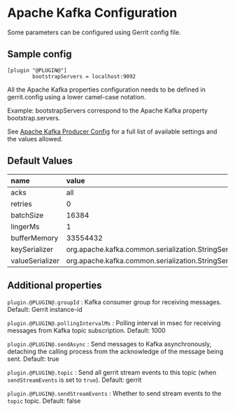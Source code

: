 Apache Kafka Configuration
======================

Some parameters can be configured using Gerrit config file.

Sample config
---------------------

```
[plugin "@PLUGIN@"]
        bootstrapServers = localhost:9092
```

All the Apache Kafka properties configuration needs to
be defined in gerrit.config using a lower camel-case notation.

Example: bootstrapServers correspond to the Apache Kafka property
bootstrap.servers.

See [Apache Kafka Producer Config](http://kafka.apache.org/documentation.html#producerconfigs)
for a full list of available settings and the values allowed.

Default Values
-----------------

|name                 | value
|:--------------------|:------------------
| acks                | all
| retries             | 0
| batchSize           | 16384
| lingerMs            | 1
| bufferMemory        | 33554432
| keySerializer       | org.apache.kafka.common.serialization.StringSerializer
| valueSerializer     | org.apache.kafka.common.serialization.StringSerializer

Additional properties
---------------------

`plugin.@PLUGIN@.groupId`
:	Kafka consumer group for receiving messages.
	Default: Gerrit instance-id

`plugin.@PLUGIN@.pollingIntervalMs`
:	Polling interval in msec for receiving messages from Kafka topic subscription.
	Default: 1000

`plugin.@PLUGIN@.sendAsync`
:	Send messages to Kafka asynchronously, detaching the calling process from the
	acknowledge of the message being sent.
	Default: true

`plugin.@PLUGIN@.topic`
:   Send all gerrit stream events to this topic (when `sendStreamEvents` is set
    to `true`).
    Default: gerrit

`plugin.@PLUGIN@.sendStreamEvents`
:   Whether to send stream events to the `topic` topic.
    Default: false
